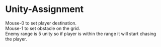 # Unity-Assignment
Mouse-0 to set player destination. <br />
Mouse-1 to set obstacle on the grid. <br />
Enemy range is 5 unity so if player is within the range it will start chasing the player. <br />
